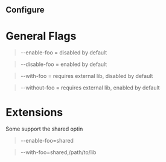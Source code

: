Configure
---------

General Flags
=============

> --enable-foo = disabled by default

> --disable-foo = enabled by default

> --with-foo = requires external lib, disabled by default

> --without-foo = requires external lib, enabled by default

Extensions
==========

Some support the shared optin

> --enable-foo=shared

> --with-foo=shared,/path/to/lib
